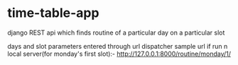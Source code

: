 # time-table-app
django REST api which finds routine of a particular day on a particular slot

days and slot parameters entered through url dispatcher
sample url if run n local server(for monday's first slot):- http://127.0.0.1:8000/routine/monday/1/
